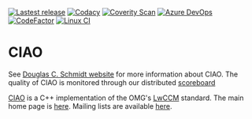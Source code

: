[![Lastest release](https://img.shields.io/github/release/docgroup/ciao.svg)](https://github.com/DOCGroup/CIAO/releases/latest)
[![Codacy](https://api.codacy.com/project/badge/Grade/4eecebd660844fee89b09f68a7f4de1d)](https://www.codacy.com/app/DOCGroup/CIAO?utm_source=github.com&utm_medium=referral&utm_content=DOCGroup/CIAO&utm_campaign=badger)
[![Coverity Scan](https://scan.coverity.com/projects/1/badge.svg)](https://scan.coverity.com/projects/1)
[![Azure DevOps](https://dev.azure.com/docgroup/CIAO/_apis/build/status/DOCGroup.CIAO?branchName=master)](https://dev.azure.com/docgroup/CIAO/_build/latest?definitionId=2&branchName=master)
[![CodeFactor](https://www.codefactor.io/repository/github/docgroup/ciao/badge)](https://www.codefactor.io/repository/github/docgroup/ciao)
[![Linux CI](https://github.com/DOCGroup/CIAO/workflows/linux/badge.svg)](https://github.com/DOCGroup/CIAO/actions?query=workflow%3Alinux)

# CIAO #

See [Douglas C. Schmidt website](https://www.dre.vanderbilt.edu/~schmidt)  for more information about CIAO. The quality of CIAO is monitored through our distributed [scoreboard](https://www.dre.vanderbilt.edu/scoreboard/)

[CIAO](https://www.dre.vanderbilt.edu/~schmidt/CIAO.html) is a C++ implementation of the OMG's [LwCCM](http://www.omg.org/spec/CORBA/) standard. The main home page is [here](https://www.dre.vanderbilt.edu/~schmidt/). Mailing lists are available [here](https://www.dre.vanderbilt.edu/~schmidt/ACE-mail.html).
